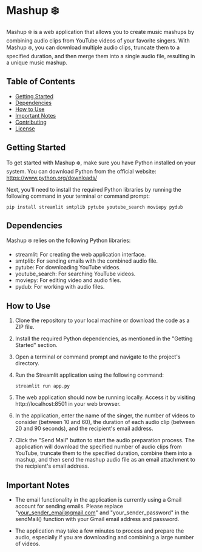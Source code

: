 # Mashup ❄️

Mashup ❄️ is a web application that allows you to create music mashups by combining audio clips from YouTube videos of your favorite singers. With Mashup ❄️, you can download multiple audio clips, truncate them to a specified duration, and then merge them into a single audio file, resulting in a unique music mashup.

## Table of Contents
- [Getting Started](#getting-started)
- [Dependencies](#dependencies)
- [How to Use](#how-to-use)
- [Important Notes](#important-notes)
- [Contributing](#contributing)
- [License](#license)

## Getting Started

To get started with Mashup ❄️, make sure you have Python installed on your system. You can download Python from the official website: https://www.python.org/downloads/

Next, you'll need to install the required Python libraries by running the following command in your terminal or command prompt:

```
pip install streamlit smtplib pytube youtube_search moviepy pydub
```

## Dependencies

Mashup ❄️ relies on the following Python libraries:

- streamlit: For creating the web application interface.
- smtplib: For sending emails with the combined audio file.
- pytube: For downloading YouTube videos.
- youtube_search: For searching YouTube videos.
- moviepy: For editing video and audio files.
- pydub: For working with audio files.

## How to Use

1. Clone the repository to your local machine or download the code as a ZIP file.

2. Install the required Python dependencies, as mentioned in the "Getting Started" section.

3. Open a terminal or command prompt and navigate to the project's directory.

4. Run the Streamlit application using the following command:
   ```
   streamlit run app.py
   ```
5. The web application should now be running locally. Access it by visiting http://localhost:8501 in your web browser.

6. In the application, enter the name of the singer, the number of videos to consider (between 10 and 60), the duration of each audio clip (between 20 and 90 seconds), and the recipient's email address.

7. Click the "Send Mail" button to start the audio preparation process. The application will download the specified number of audio clips from YouTube, truncate them to the specified duration, combine them into a mashup, and then send the mashup audio file as an email attachment to the recipient's email address.

## Important Notes
- The email functionality in the application is currently using a Gmail account for sending emails. Please replace "your_sender_email@gmail.com" and "your_sender_password" in the sendMail() function with your Gmail email address and password.

- The application may take a few minutes to process and prepare the audio, especially if you are downloading and combining a large number of videos.
